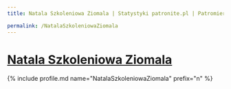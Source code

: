 ```yaml
---
title: Natala Szkoleniowa Ziomala | Statystyki patronite.pl | Patromierz

permalink: /NatalaSzkoleniowaZiomala
---
```


# [Natala Szkoleniowa Ziomala](https://patronite.pl/NatalaSzkoleniowaZiomala)

{% include profile.md name="NatalaSzkoleniowaZiomala" prefix="n" %}
